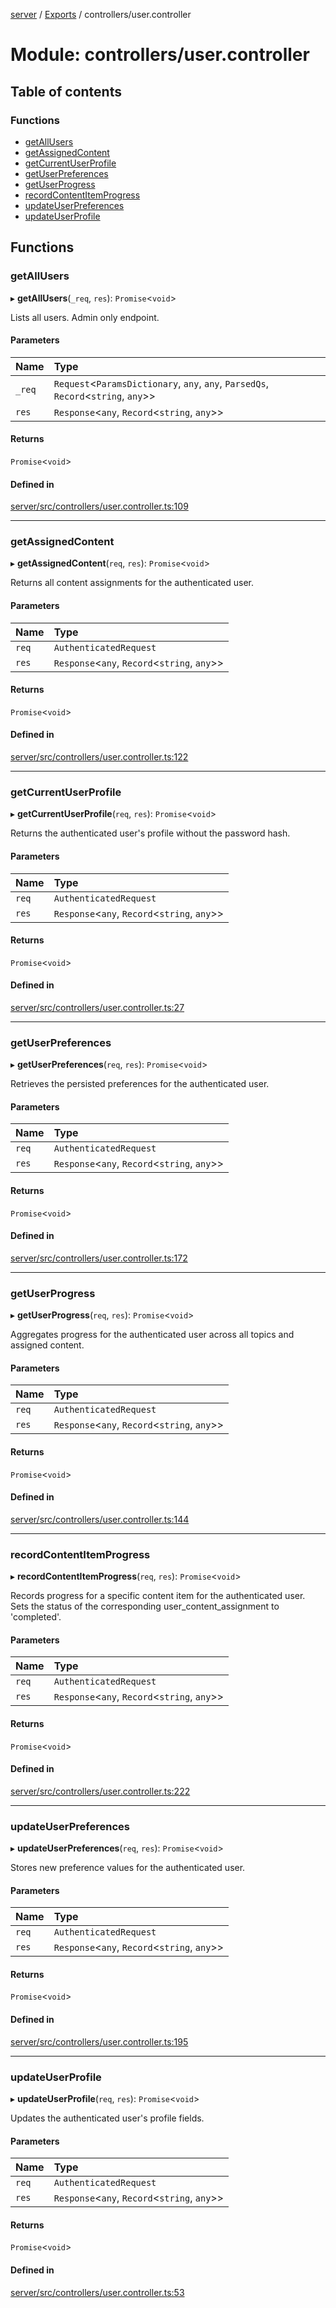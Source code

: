 [server](../README.md) / [Exports](../modules.md) / controllers/user.controller

# Module: controllers/user.controller

## Table of contents

### Functions

- [getAllUsers](controllers_user_controller.md#getallusers)
- [getAssignedContent](controllers_user_controller.md#getassignedcontent)
- [getCurrentUserProfile](controllers_user_controller.md#getcurrentuserprofile)
- [getUserPreferences](controllers_user_controller.md#getuserpreferences)
- [getUserProgress](controllers_user_controller.md#getuserprogress)
- [recordContentItemProgress](controllers_user_controller.md#recordcontentitemprogress)
- [updateUserPreferences](controllers_user_controller.md#updateuserpreferences)
- [updateUserProfile](controllers_user_controller.md#updateuserprofile)

## Functions

### getAllUsers

▸ **getAllUsers**(`_req`, `res`): `Promise`\<`void`\>

Lists all users. Admin only endpoint.

#### Parameters

| Name | Type |
| :------ | :------ |
| `_req` | `Request`\<`ParamsDictionary`, `any`, `any`, `ParsedQs`, `Record`\<`string`, `any`\>\> |
| `res` | `Response`\<`any`, `Record`\<`string`, `any`\>\> |

#### Returns

`Promise`\<`void`\>

#### Defined in

[server/src/controllers/user.controller.ts:109](https://github.com/niklas-joh/french-learning-platform/blob/df287cd90d2fc20ebbe1da4bb7d2c97b195a5de7/server/src/controllers/user.controller.ts#L109)

___

### getAssignedContent

▸ **getAssignedContent**(`req`, `res`): `Promise`\<`void`\>

Returns all content assignments for the authenticated user.

#### Parameters

| Name | Type |
| :------ | :------ |
| `req` | `AuthenticatedRequest` |
| `res` | `Response`\<`any`, `Record`\<`string`, `any`\>\> |

#### Returns

`Promise`\<`void`\>

#### Defined in

[server/src/controllers/user.controller.ts:122](https://github.com/niklas-joh/french-learning-platform/blob/df287cd90d2fc20ebbe1da4bb7d2c97b195a5de7/server/src/controllers/user.controller.ts#L122)

___

### getCurrentUserProfile

▸ **getCurrentUserProfile**(`req`, `res`): `Promise`\<`void`\>

Returns the authenticated user's profile without the password hash.

#### Parameters

| Name | Type |
| :------ | :------ |
| `req` | `AuthenticatedRequest` |
| `res` | `Response`\<`any`, `Record`\<`string`, `any`\>\> |

#### Returns

`Promise`\<`void`\>

#### Defined in

[server/src/controllers/user.controller.ts:27](https://github.com/niklas-joh/french-learning-platform/blob/df287cd90d2fc20ebbe1da4bb7d2c97b195a5de7/server/src/controllers/user.controller.ts#L27)

___

### getUserPreferences

▸ **getUserPreferences**(`req`, `res`): `Promise`\<`void`\>

Retrieves the persisted preferences for the authenticated user.

#### Parameters

| Name | Type |
| :------ | :------ |
| `req` | `AuthenticatedRequest` |
| `res` | `Response`\<`any`, `Record`\<`string`, `any`\>\> |

#### Returns

`Promise`\<`void`\>

#### Defined in

[server/src/controllers/user.controller.ts:172](https://github.com/niklas-joh/french-learning-platform/blob/df287cd90d2fc20ebbe1da4bb7d2c97b195a5de7/server/src/controllers/user.controller.ts#L172)

___

### getUserProgress

▸ **getUserProgress**(`req`, `res`): `Promise`\<`void`\>

Aggregates progress for the authenticated user across all topics and assigned content.

#### Parameters

| Name | Type |
| :------ | :------ |
| `req` | `AuthenticatedRequest` |
| `res` | `Response`\<`any`, `Record`\<`string`, `any`\>\> |

#### Returns

`Promise`\<`void`\>

#### Defined in

[server/src/controllers/user.controller.ts:144](https://github.com/niklas-joh/french-learning-platform/blob/df287cd90d2fc20ebbe1da4bb7d2c97b195a5de7/server/src/controllers/user.controller.ts#L144)

___

### recordContentItemProgress

▸ **recordContentItemProgress**(`req`, `res`): `Promise`\<`void`\>

Records progress for a specific content item for the authenticated user.
Sets the status of the corresponding user_content_assignment to 'completed'.

#### Parameters

| Name | Type |
| :------ | :------ |
| `req` | `AuthenticatedRequest` |
| `res` | `Response`\<`any`, `Record`\<`string`, `any`\>\> |

#### Returns

`Promise`\<`void`\>

#### Defined in

[server/src/controllers/user.controller.ts:222](https://github.com/niklas-joh/french-learning-platform/blob/df287cd90d2fc20ebbe1da4bb7d2c97b195a5de7/server/src/controllers/user.controller.ts#L222)

___

### updateUserPreferences

▸ **updateUserPreferences**(`req`, `res`): `Promise`\<`void`\>

Stores new preference values for the authenticated user.

#### Parameters

| Name | Type |
| :------ | :------ |
| `req` | `AuthenticatedRequest` |
| `res` | `Response`\<`any`, `Record`\<`string`, `any`\>\> |

#### Returns

`Promise`\<`void`\>

#### Defined in

[server/src/controllers/user.controller.ts:195](https://github.com/niklas-joh/french-learning-platform/blob/df287cd90d2fc20ebbe1da4bb7d2c97b195a5de7/server/src/controllers/user.controller.ts#L195)

___

### updateUserProfile

▸ **updateUserProfile**(`req`, `res`): `Promise`\<`void`\>

Updates the authenticated user's profile fields.

#### Parameters

| Name | Type |
| :------ | :------ |
| `req` | `AuthenticatedRequest` |
| `res` | `Response`\<`any`, `Record`\<`string`, `any`\>\> |

#### Returns

`Promise`\<`void`\>

#### Defined in

[server/src/controllers/user.controller.ts:53](https://github.com/niklas-joh/french-learning-platform/blob/df287cd90d2fc20ebbe1da4bb7d2c97b195a5de7/server/src/controllers/user.controller.ts#L53)
